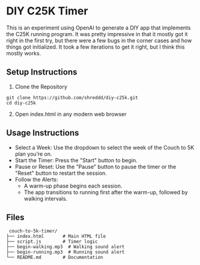 # DIY C25K Timer

This is an experiment using OpenAI to generate a DIY app that implements the C25K running program. It was pretty impressive in that it mostly got it right in the first try, but there were a few bugs in the corner cases and how things got initialized. It took a few iterations to get it right, but I think this mostly works. 


## Setup Instructions
1. Clone the Repository

```
git clone https://github.com/shreddd/diy-c25k.git
cd diy-c25k

```

2. Open index.html in any modern web browser


## Usage Instructions
- Select a Week: Use the dropdown to select the week of the Couch to 5K plan you’re on.
- Start the Timer: Press the "Start" button to begin.
- Pause or Reset: Use the "Pause" button to pause the timer or the "Reset" button to restart the session.
- Follow the Alerts:
    - A warm-up phase begins each session.
    - The app transitions to running first after the warm-up, followed by walking intervals.
    

 ## Files
```
 couch-to-5k-timer/
├── index.html       # Main HTML file
├── script.js        # Timer logic
├── begin-walking.mp3  # Walking sound alert
├── begin-running.mp3  # Running sound alert
└── README.md        # Documentation
```